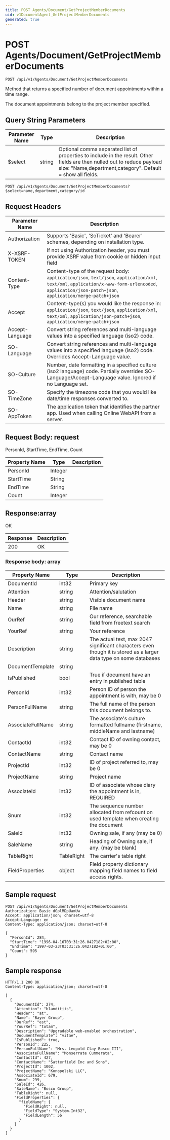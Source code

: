 ```yaml
---
title: POST Agents/Document/GetProjectMemberDocuments
uid: v1DocumentAgent_GetProjectMemberDocuments
generated: true
---
```


# POST Agents/Document/GetProjectMemberDocuments

```http
POST /api/v1/Agents/Document/GetProjectMemberDocuments
```

Method that returns a specified number of document appointments within a time range.


The document appointments belong to the project member specified.






## Query String Parameters

| Parameter Name | Type |  Description |
|----------------|------|--------------|
| $select | string |  Optional comma separated list of properties to include in the result. Other fields are then nulled out to reduce payload size: "Name,department,category". Default = show all fields. |

```http
POST /api/v1/Agents/Document/GetProjectMemberDocuments?$select=name,department,category/id
```


## Request Headers

| Parameter Name | Description |
|----------------|-------------|
| Authorization  | Supports 'Basic', 'SoTicket' and 'Bearer' schemes, depending on installation type. |
| X-XSRF-TOKEN   | If not using Authorization header, you must provide XSRF value from cookie or hidden input field |
| Content-Type | Content-type of the request body: `application/json`, `text/json`, `application/xml`, `text/xml`, `application/x-www-form-urlencoded`, `application/json-patch+json`, `application/merge-patch+json` |
| Accept         | Content-type(s) you would like the response in: `application/json`, `text/json`, `application/xml`, `text/xml`, `application/json-patch+json`, `application/merge-patch+json` |
| Accept-Language | Convert string references and multi-language values into a specified language (iso2) code. |
| SO-Language | Convert string references and multi-language values into a specified language (iso2) code. Overrides Accept-Language value. |
| SO-Culture | Number, date formatting in a specified culture (iso2 language) code. Partially overrides SO-Language/Accept-Language value. Ignored if no Language set. |
| SO-TimeZone | Specify the timezone code that you would like date/time responses converted to. |
| SO-AppToken | The application token that identifies the partner app. Used when calling Online WebAPI from a server. |

## Request Body: request 

PersonId, StartTime, EndTime, Count 

| Property Name | Type |  Description |
|----------------|------|--------------|
| PersonId | Integer |  |
| StartTime | String |  |
| EndTime | String |  |
| Count | Integer |  |

## Response:array

OK

| Response | Description |
|----------------|-------------|
| 200 | OK |

### Response body: array

| Property Name | Type |  Description |
|----------------|------|--------------|
| DocumentId | int32 | Primary key |
| Attention | string | Attention/salutation |
| Header | string | Visible document name |
| Name | string | File name |
| OurRef | string | Our reference, searchable field from freetext search |
| YourRef | string | Your reference |
| Description | string | The actual text, max 2047 significant characters even though it is stored as a larger data type on some databases |
| DocumentTemplate | string |  |
| IsPublished | bool | True if document have an entry in published table |
| PersonId | int32 | Person ID of person the appointment is with, may be 0 |
| PersonFullName | string | The full name of the person this document belongs to. |
| AssociateFullName | string | The associate's culture formatted fullname (firstname, middleName and lastname) |
| ContactId | int32 | Contact ID of owning contact, may be 0 |
| ContactName | string | Contact name |
| ProjectId | int32 | ID of project referred to, may be 0 |
| ProjectName | string | Project name |
| AssociateId | int32 | ID of associate whose diary the appointment is in, REQUIRED |
| Snum | int32 | The sequence number allocated from refcount on used template when creating the document |
| SaleId | int32 | Owning sale, if any (may be 0) |
| SaleName | string | Heading of Owning sale, if any. (may be blank) |
| TableRight | TableRight | The carrier's table right |
| FieldProperties | object | Field property dictionary mapping field names to field access rights. |

## Sample request

```http!
POST /api/v1/Agents/Document/GetProjectMemberDocuments
Authorization: Basic dGplMDpUamUw
Accept: application/json; charset=utf-8
Accept-Language: en
Content-Type: application/json; charset=utf-8

{
  "PersonId": 284,
  "StartTime": "1996-04-16T03:31:26.0427182+02:00",
  "EndTime": "1997-03-23T03:31:26.0427182+01:00",
  "Count": 595
}
```

## Sample response

```http_
HTTP/1.1 200 OK
Content-Type: application/json; charset=utf-8

[
  {
    "DocumentId": 274,
    "Attention": "blanditiis",
    "Header": "at",
    "Name": "Bayer Group",
    "OurRef": "est",
    "YourRef": "totam",
    "Description": "Upgradable web-enabled orchestration",
    "DocumentTemplate": "vitae",
    "IsPublished": true,
    "PersonId": 225,
    "PersonFullName": "Mrs. Leopold Clay Bosco III",
    "AssociateFullName": "Monserrate Cummerata",
    "ContactId": 427,
    "ContactName": "Satterfield Inc and Sons",
    "ProjectId": 1002,
    "ProjectName": "Konopelski LLC",
    "AssociateId": 679,
    "Snum": 299,
    "SaleId": 426,
    "SaleName": "Bosco Group",
    "TableRight": null,
    "FieldProperties": {
      "fieldName": {
        "FieldRight": null,
        "FieldType": "System.Int32",
        "FieldLength": 56
      }
    }
  }
]
```